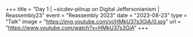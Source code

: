 +++
title = "Day 1 | ~sicdev-pilnup on Digital Jeffersonianism | Reassembly23"
event = "Reassembly 2023"
date = "2023-08-23"
type = "Talk"
image = "https://img.youtube.com/vi/HMkU37s3GiA/0.jpg"
url = "https://www.youtube.com/watch?v=HMkU37s3GiA"
+++